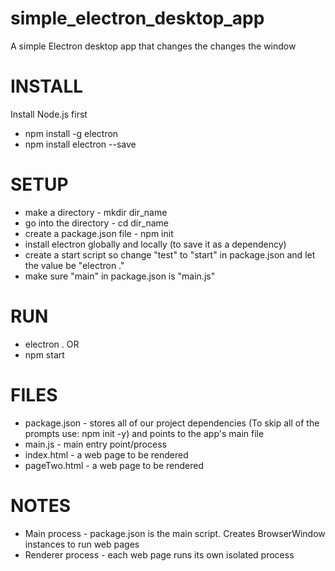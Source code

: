 # simple_electron_desktop_app
A simple Electron desktop app that changes the changes the window

# INSTALL
Install Node.js first
* npm install -g electron
* npm install electron --save

# SETUP
* make a directory - mkdir dir_name
* go into the directory - cd dir_name
* create a package.json file - npm init
* install electron globally and locally (to save it as a dependency)
* create a start script so change "test" to "start" in package.json and let the value be "electron ."
* make sure "main" in package.json is "main.js"

# RUN
* electron .
OR
* npm start

# FILES
* package.json - stores all of our project dependencies (To skip all of the prompts use: npm init -y) and points to the app's main file
* main.js - main entry point/process
* index.html - a web page to be rendered
* pageTwo.html - a web page to be rendered

# NOTES
* Main process - package.json is the main script. Creates BrowserWindow instances to run web pages
* Renderer process - each web page runs its own isolated process
